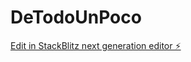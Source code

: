 # DeTodoUnPoco

[Edit in StackBlitz next generation editor ⚡️](https://stackblitz.com/~/github.com/Al0ne0/DeTodoUnPoco)